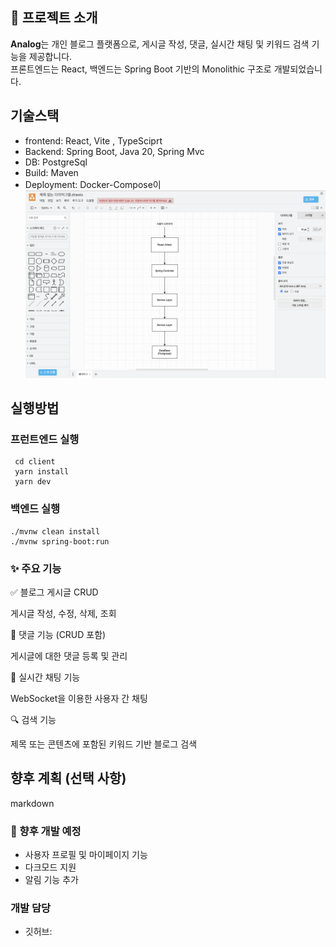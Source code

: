 ## 📘 프로젝트 소개

**Analog**는 개인 블로그 플랫폼으로, 게시글 작성, 댓글, 실시간 채팅 및 키워드 검색 기능을 제공합니다.  
프론트엔드는 React, 백엔드는 Spring Boot 기반의 Monolithic 구조로 개발되었습니다.


## 기술스택
- frontend: React, Vite , TypeSciprt
- Backend: Spring Boot, Java 20, Spring Mvc
- DB: PostgreSql
- Build: Maven
- Deployment: Docker-Compose이
![test1.png](test1.png)

## 실행방법

### 프런트엔드 실행
```
 cd client 
 yarn install 
 yarn dev
```

### 백엔드 실행
```
./mvnw clean install
./mvnw spring-boot:run
```
### ✨ 주요 기능
✅ 블로그 게시글 CRUD

게시글 작성, 수정, 삭제, 조회

💬 댓글 기능 (CRUD 포함)

게시글에 대한 댓글 등록 및 관리

💬 실시간 채팅 기능

WebSocket을 이용한 사용자 간 채팅

🔍 검색 기능

제목 또는 콘텐츠에 포함된 키워드 기반 블로그 검색


## 향후 계획 (선택 사항)
   markdown
### 🔮 향후 개발 예정

- 사용자 프로필 및 마이페이지 기능
- 다크모드 지원
- 알림 기능 추가

### 개발 담당
- 깃허브:

